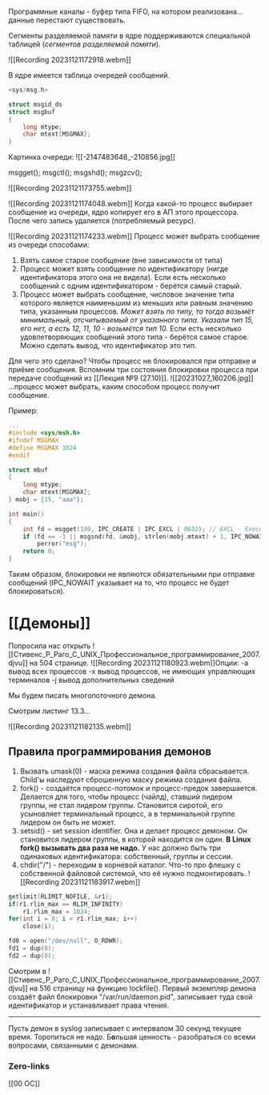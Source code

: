 Программные каналы - буфер типа FIFO, на котором реализована... данные перестают существовать.

Сегменты разделяемой памяти в ядре поддерживаются специальной таблицей (*сегментов разделяемой памяти*).

![[Recording 20231121172918.webm]]

В ядре имеется таблица очередей сообщений.
```c
<sys/msg.h>

struct msgid_ds
struct msgbuf
{
	long mtype;
	char mtext[MSGMAX];
}
```
Картинка очереди:
![[-2147483648_-210856.jpg]]

msgget();
msgctl();
msgshd();
msgzcv();

![[Recording 20231121173755.webm]]

![[Recording 20231121174048.webm]]
Когда какой-то процесс выбирает сообщение из очереди, ядро копирует его в АП этого процессора. После чего запись удаляется (потребляемый ресурс).

![[Recording 20231121174233.webm]]
Процесс может выбрать сообщение из очереди способами:
1. Взять самое старое сообщение (вне зависимости от типа)
2. Процесс может взять сообщение по идентификатору (нигде идентификатора этого она не видела). Если есть несколько сообщений с одним идентификатором - берётся самый старый.
3. Процесс может выбрать сообщение, числовое значение типа которого является наименьшим из меньших или равным значению типа, указанным процессов. *Может взять по типу, то тогда возьмёт минимальный, отсчитываемый от указанного типа. Указали тип 15, его нет, а есть 12, 11, 10 - возьмётся тип 10.* Если есть несколько удовлетворяющих сообщений этого типа - берётся самое старое.
Можно сделать вывод, что идентификатор это тип.

Для чего это сделано? Чтобы процесс не блокировался при отправке и приёме сообщения. Вспомним три состояния блокировки процесса при передаче сообщений из [[Лекция №9 (27.10)]].
![[20231027_160206.jpg]]
...процесс может выбрать, каким способом процесс получит сообщение.

Пример: 
```c
...
#include <sys/msh.h>
#ifndef MSGMAX
#define MSGMAX 1024
#endif

struct mbuf
{
	long mtype;
	char mtext[MSGMAX];
} mobj = {15, "aaa"};

int main()
{
	int fd = msgget(100, IPC_CREATE | IPC_EXCL | 0632); // EXCL - Execute Control. Если существует сегмент? очередь сообщений? с таким идентификатором, то возвращается ошибка.
	if (fd == -1 || msgsnd(fd, &mobj, strlen(mobj.mtext) + 1, IPC_NOWAIT)) // IPC_NOWAIT - процесс не хочет блокироваться в результате отправки
		perror("msg");
	return 0;
}
```
Таким образом, блокировки не являются обязательными при отправке сообщений (IPC_NOWAIT указывает на то, что процесс не будет блокироваться).

# [[Демоны]]
Попросила нас открыть ![[Стивенс_Р_Раго_С_UNIX_Профессиональное_программирование_2007.djvu]] на 504 странице.
![[Recording 20231121180923.webm]]Опции:
-a вывод всех процессов
-x вывод процессов, не имеющих управляющих терминалов
-j вывод дополнительных сведений

Мы будем писать многопоточного демона.

Смотрим листинг 13.3...

![[Recording 20231121182135.webm]]

## Правила программирования демонов
1. Вызвать umask(0) - маска режима создания файла сбрасывается. Child'ы наследуют сброшенную маску режима создания файла.
2. fork() - создаётся процесс-потомок и процесс-предок завершается. Делается для того, чтобы процесс (чайлд), ставший лидером группы, не стал лидером группы. Становится сиротой, его усыновляет терминальный процесс, а в терминальной группе лидером он быть не может.
3. setsid() - set session identifier. Она и делает процесс демоном. Он становится лидером группы, в которой находится он один.
	**В Linux fork() вызывать два раза не надо.**
	У нас должно быть три одинаковых идентификатора: собственный, группы и сессии.
4. chdir("/") - переходим в корневой каталог.
	Что-то про флешку с собственной файловой системой, что её нужно подмонтировать. ![[Recording 20231121183917.webm]]
```c
getlimit(RLIMIT_NOFILE, &r1);
if(r1.rlim_max == RLIM_INFINITY)
	r1.rlim_max = 1024;
for(int i = 0; i < r1.rlim_max; i++)
	close(i);
```

```c
fd0 = open("/dev/null", O_RDWR);
fd1 = dup(0);
fd2 = dup(0);
```

Смотрим в ![[Стивенс_Р_Раго_С_UNIX_Профессиональное_программирование_2007.djvu]]
на 516 страницу на функцию lockfile().
Первый экземпляр демона создаёт файл блокировки "/var/run/daemon.pid", записывает туда свой идентификатор и устанавливает права чтения. 

---
Пусть демон в syslog записывает с интервалом 30 секунд текущее время.
Торопиться не надо. Б**о**льшая ценность - разобраться со всеми вопросами, связанными с демонами.
### Zero-links
[[00 ОС]]